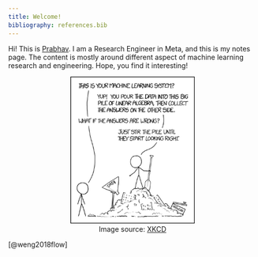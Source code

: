 ```yaml
---
title: Welcome!
bibliography: references.bib
---
```


Hi! This is [Prabhav](https://www.linkedin.com/in/prabhav-agrawal-81468315/). I am a Research Engineer in Meta, and this is my notes page. The content is mostly around different aspect of machine learning research and engineering. Hope, you find it interesting!

<div style="text-align: center;">
  <img src="images/xkcd_ml.png" width="50%">
  <figcaption> Image source: <a href="https://xkcd.com/1838/">XKCD</a>
  </figcaption>
</div>

[@weng2018flow]